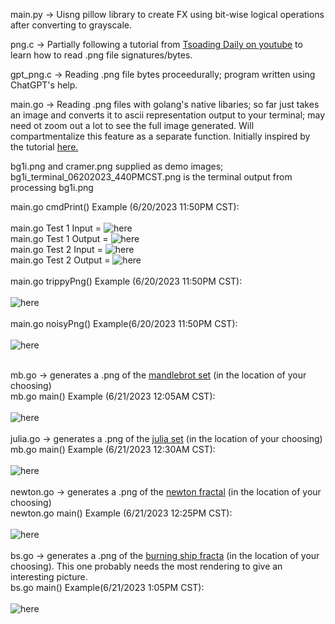 main.py -> Uisng pillow library to create FX using bit-wise logical operations after converting to grayscale.

png.c -> Partially following a tutorial from [Tsoading Daily on youtube](https://www.youtube.com/watch?v=M9ZwuIv3xz8) to learn how to read .png file signatures/bytes.

gpt_png.c -> Reading .png file bytes proceedurally; program written using ChatGPT's help.

main.go -> Reading .png files with golang's native libaries; so far just takes an image and converts it to ascii representation output to your terminal;
may need ot zoom out a lot to see the full image generated. Will compartmentalize this feature as a separate function. Initially inspired by the tutorial [here.](https://golangdocs.com/golang-image-processing)

bg1i.png and cramer.png supplied as demo images; bg1i_terminal_06202023_440PMCST.png is the terminal output from processing bg1i.png

main.go cmdPrint() Example (6/20/2023 11:50PM CST): <br /> <br />
main.go Test 1 Input = ![here](demo_results/bg1i.png) <br />
main.go Test 1 Output = ![here](demo_results/bg1i_terminal_06202023_440PMCST.png) <br />
main.go Test 2 Input = ![here](demo_results/cramer.png) <br />
main.go Test 2 Output = ![here](demo_results/cramer_terminal_05202023_8PMCST.png) <br /> <br />
main.go trippyPng() Example (6/20/2023 11:50PM CST): <br /> <br />
![here](demo_results/trippy16_06202023.png) <br /> <br />
main.go noisyPng() Example(6/20/2023 11:50PM CST): <br /> <br />
![here](demo_results/noisy4_06202023.png) <br /> <br /> 

mb.go -> generates a .png of the [mandlebrot set](https://en.wikipedia.org/wiki/Mandelbrot_set) (in the location of your choosing) <br />
mb.go main() Example (6/21/2023 12:05AM CST): <br /><br />
![here](demo_results/mandelbrot.png) <br /><br />
julia.go -> generates a .png of the [julia set](https://en.wikipedia.org/wiki/Julia_set) (in the location of your choosing) <br />
mb.go main() Example (6/21/2023 12:30AM CST): <br /><br />
![here](demo_results/julia_set.png) <br /><br /> 
newton.go -> generates a .png of the [newton fractal](https://www.unf.edu/~ddreibel/teaching/newton/index.html) (in the location of your choosing) <br /> 
newton.go main() Example (6/21/2023 12:25PM CST): <br /><br />
![here](demo_results/newton_fractal.png) <br /><br />
bs.go -> generates a .png of the [burning ship fracta](https://en.wikipedia.org/wiki/Burning_Ship_fractal) (in the location of your choosing). This one probably needs the most rendering to give an interesting picture. <br />
bs.go main() Example(6/21/2023 1:05PM CST): <br /><br />
![here](demo_results/burning_ship.png) <br /><br />